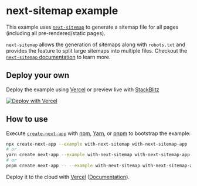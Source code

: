 # next-sitemap example

This example uses [`next-sitemap`](https://github.com/iamvishnusankar/next-sitemap) to generate a sitemap file for all pages (including all pre-rendered/static pages).

`next-sitemap` allows the generation of sitemaps along with `robots.txt` and provides the feature to split large sitemaps into multiple files. Checkout the [`next-sitemap` documentation](https://github.com/iamvishnusankar/next-sitemap) to learn more.

## Deploy your own

Deploy the example using [Vercel](https://vercel.com?utm_source=github&utm_medium=readme&utm_campaign=next-example) or preview live with [StackBlitz](https://stackblitz.com/github/vercel/next.js/tree/canary/examples/with-next-sitemap)

[![Deploy with Vercel](https://vercel.com/button)](https://vercel.com/new/git/external?repository-url=https://github.com/vercel/next.js/tree/canary/examples/with-next-sitemap&project-name=with-next-sitemap&repository-name=with-next-sitemap)

## How to use

Execute [`create-next-app`](https://github.com/vercel/next.js/tree/canary/packages/create-next-app) with [npm](https://docs.npmjs.com/cli/init), [Yarn](https://yarnpkg.com/lang/en/docs/cli/create/), or [pnpm](https://pnpm.io) to bootstrap the example:

```bash
npx create-next-app --example with-next-sitemap with-next-sitemap-app
# or
yarn create next-app --example with-next-sitemap with-next-sitemap-app
# or
pnpm create next-app -- --example with-next-sitemap with-next-sitemap-app
```

Deploy it to the cloud with [Vercel](https://vercel.com/new?utm_source=github&utm_medium=readme&utm_campaign=next-example) ([Documentation](https://nextjs.org/docs/deployment)).
